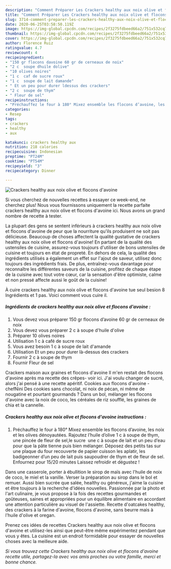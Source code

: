 ```yaml
---
description: "Comment Préparer Les Crackers healthy aux noix olive et flocons d&amp;#39;avoine"
title: "Comment Préparer Les Crackers healthy aux noix olive et flocons d&amp;#39;avoine"
slug: 3714-comment-preparer-les-crackers-healthy-aux-noix-olive-et-flocons-d-and-39-avoine
date: 2020-06-25T03:58:50.119Z
image: https://img-global.cpcdn.com/recipes/2f3275fdbeed66a2/751x532cq70/crackers-healthy-aux-noix-olive-et-flocons-davoine-photo-principale-de-la-recette.jpg
thumbnail: https://img-global.cpcdn.com/recipes/2f3275fdbeed66a2/751x532cq70/crackers-healthy-aux-noix-olive-et-flocons-davoine-photo-principale-de-la-recette.jpg
cover: https://img-global.cpcdn.com/recipes/2f3275fdbeed66a2/751x532cq70/crackers-healthy-aux-noix-olive-et-flocons-davoine-photo-principale-de-la-recette.jpg
author: Florence Ruiz
ratingvalue: 4.7
reviewcount: 4
recipeingredient:
- "150 gr flocons davoine 60 gr de cerneaux de noix"
- "2 c  soupe dhuile dolive"
- "10 olives noires"
- "1 c  caf de sucre roux"
- "1 c  soupe de lait damande"
- " Et un peu pour durer ldessus des crackers"
- "2 c  soupe de thym"
- " Fleur de sel"
recipeinstructions:
- "Préchauffez le four à 180° Mixez ensemble les flocons d’avoine, les noix et les olives dénoyautées. Rajoutez l’huile d’olive 1 c à soupe de thym, une pincée de fleur de sel,le sucre  une c à soupe de lait et un peu d’eau pour que la pâte tienne puis bien mélanger. Déposez des petits tas sur une plaque du four recouverte de papier cuisson les aplatir, les badigeonner d’un peu de lait puis saupoudrer de thym et de fleur de sel. Enfournez pour 15/20 minutes Laissez refroidir et dégustez !"
categories:
- Resep
tags:
- crackers
- healthy
- aux

katakunci: crackers healthy aux 
nutrition: 218 calories
recipecuisine: Indonesian
preptime: "PT24M"
cooktime: "PT54M"
recipeyield: "3"
recipecategory: Dinner

---
```



![Crackers healthy aux noix olive et flocons d&#39;avoine](https://img-global.cpcdn.com/recipes/2f3275fdbeed66a2/751x532cq70/crackers-healthy-aux-noix-olive-et-flocons-davoine-photo-principale-de-la-recette.jpg)

Si vous cherchez de nouvelles recettes à essayer ce week-end, ne cherchez plus! Nous vous fournissons uniquement la recette parfaite crackers healthy aux noix olive et flocons d&#39;avoine ici. Nous avons un grand nombre de recette à tester.

La plupart des gens se sentent inférieurs à crackers healthy aux noix olive et flocons d&#39;avoine de peur que la nourriture qu'ils produisent ne soit pas délicieuse. Beaucoup de choses affectent la qualité gustative de crackers healthy aux noix olive et flocons d&#39;avoine! En partant de la qualité des ustensiles de cuisine, assurez-vous toujours d'utiliser de bons ustensiles de cuisine et toujours en état de propreté. En dehors de cela, la qualité des ingrédients utilisés a également un effet sur l'ajout de saveur, utilisez donc toujours des ingrédients frais. De plus, entraînez-vous davantage pour reconnaître les différentes saveurs de la cuisine, profitez de chaque étape de la cuisine avec tout votre cœur, car la sensation d'être optimiste, calme et non pressé affecte aussi le goût de la cuisine!

<!--inarticleads1-->

À cuire crackers healthy aux noix olive et flocons d&#39;avoine tue seul besion 8 Ingrédients et 1 pas. Voici comment vous cuire il.

##### Ingrédients de crackers healthy aux noix olive et flocons d&#39;avoine :

1. Vous devez vous préparer 150 gr flocons d’avoine 60 gr de cerneaux de noix
1. Vous devez vous préparer 2 c à soupe d&#39;huile d&#39;olive
1. Préparer 10 olives noires
1. Utilisation 1 c à café de sucre roux
1. Vous avez besoin 1 c à soupe de lait d&#39;amande
1. Utilisation  Et un peu pour durer là-dessus des crackers
1. Fournir 2 c à soupe de thym
1. Fournir  Fleur de sel


Crackers maison aux graines et flocons d&#39;avoine Il m&#39;en restait des flocons d&#39;avoine après ma recette des crêpes- voir ici. J&#39;ai voulu changer de sucré, alors j&#39;ai pensé à une recette apéritif. Cookies aux flocons d&#39;avoine - chefNini Des cookies sans chocolat, ni noix de pécan, ni même de nougatine et pourtant gourmands ? Dans un bol, mélanger les flocons d&#39;avoine avec la noix de coco, les céréales de riz soufflé, les graines de chia et la cannelle. 

<!--inarticleads2-->

##### Crackers healthy aux noix olive et flocons d&#39;avoine instructions :

1. Préchauffez le four à 180° Mixez ensemble les flocons d’avoine, les noix et les olives dénoyautées. Rajoutez l’huile d’olive 1 c à soupe de thym, une pincée de fleur de sel,le sucre  une c à soupe de lait et un peu d’eau pour que la pâte tienne puis bien mélanger. Déposez des petits tas sur une plaque du four recouverte de papier cuisson les aplatir, les badigeonner d’un peu de lait puis saupoudrer de thym et de fleur de sel. Enfournez pour 15/20 minutes Laissez refroidir et dégustez !


Dans une casserole, porter à ébullition le sirop de maïs avec l&#39;huile de noix de coco, le miel et la vanille. Verser la préparation au sirop dans le bol et remuer. Aussi bien sucrée que salée, healthy ou généreux, j&#39;aime la cuisine et être toujours à la recherche d&#39;idées nouvelles. Passionnée par la photo et l&#39;art culinaire, je vous propose à la fois des recettes gourmandes et goûteuses, saines et appropriées pour un équilibre alimentaire en accordant une attention particulière au visuel de l&#39;assiette. Recette d&#39;oatcakes healthy, des crackers à la farine d&#39;avoine, flocons d&#39;avoine, sans beurre mais à l&#39;huile d&#39;olive et oregan. 

<!--inarticleads1-->

<p>
Prenez ces idées de recettes Crackers healthy aux noix olive et flocons d&#39;avoine et utilisez-les ainsi que peut-être même expérimentez pendant que vous y êtes. La cuisine est un endroit formidable pour essayer de nouvelles choses avec la meilleure aide.
</p>

<p>
<i>Si vous trouvez cette Crackers healthy aux noix olive et flocons d&#39;avoine recette utile, partagez-la avec vos amis proches ou votre famille, merci et bonne chance.</i>
</p>

